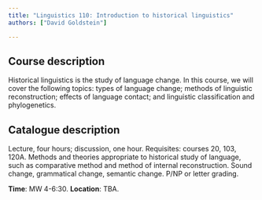 ```yaml
---
title: "Linguistics 110: Introduction to historical linguistics"
authors: ["David Goldstein"]

---
```


## Course description

Historical linguistics is the study of language change. In this course, we will cover the following topics: types of language change; methods of linguistic reconstruction; effects of language contact; and linguistic classification and phylogenetics. 

## Catalogue description


Lecture, four hours; discussion, one hour. Requisites: courses 20, 103, 120A. Methods and theories appropriate to historical study of language, such as comparative method and method of internal reconstruction. Sound change, grammatical change, semantic change. P/NP or letter grading.



**Time**: MW 4-6:30.
**Location**: TBA.
